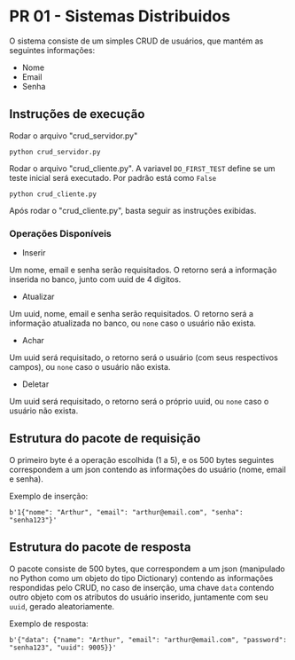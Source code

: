 # PR 01 - Sistemas Distribuidos

O sistema consiste de um simples CRUD de usuários, que mantém as seguintes informações:

- Nome
- Email
- Senha

## Instruções de execução
Rodar o arquivo "crud_servidor.py"

```
python crud_servidor.py
```

Rodar o arquivo "crud_cliente.py". A variavel ``DO_FIRST_TEST`` define se um teste inicial será executado. Por padrão está como ``False``

```
python crud_cliente.py
```

Após rodar o "crud_cliente.py", basta seguir as instruções exibidas.

### Operações Disponíveis
- Inserir

Um nome, email e senha serão requisitados. O retorno será a informação inserida no banco, junto com uuid de 4 digitos.

- Atualizar

Um uuid, nome, email e senha serão requisitados. O retorno será a informação atualizada no banco, ou `none` caso o usuário não exista.

- Achar

Um uuid será requisitado, o retorno será o usuário (com seus respectivos campos), ou `none` caso o usuário não exista.

- Deletar 

Um uuid será requisitado, o retorno será o próprio uuid, ou `none` caso o usuário não exista.

## Estrutura do pacote de requisição
O primeiro byte é a operação escolhida (1 a 5), e os 500 bytes seguintes correspondem a um json contendo as informações do usuário (nome, email e senha).

Exemplo de inserção:
```
b'1{"nome": "Arthur", "email": "arthur@email.com", "senha": "senha123"}'
```

## Estrutura do pacote de resposta

O pacote consiste de 500 bytes, que correspondem a um json (manipulado no Python como um objeto do tipo Dictionary) contendo as informações respondidas pelo CRUD, no caso de inserção, uma chave ``data`` contendo outro objeto com os atributos do usuário inserido, juntamente com seu ``uuid``, gerado aleatoriamente.

Exemplo de resposta:
```
b'{"data": {"name": "Arthur", "email": "arthur@email.com", "password": "senha123", "uuid": 9005}}'
```